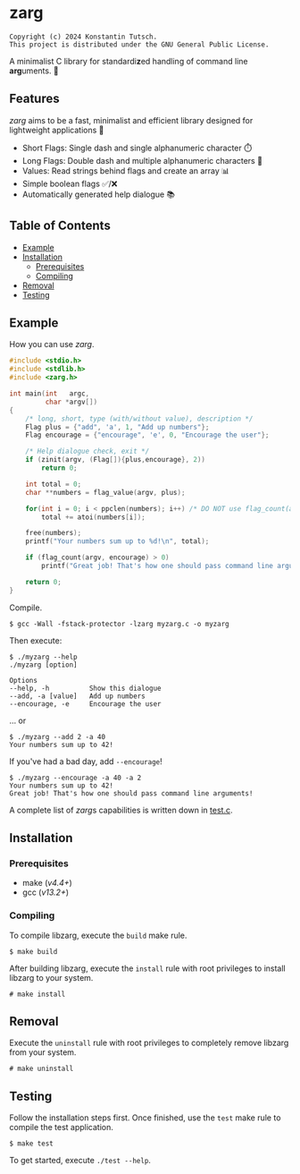 # zarg

```
Copyright (c) 2024 Konstantin Tutsch.
This project is distributed under the GNU General Public License.
```

A minimalist C library for standardi**z**ed handling of command line **arg**uments. 🚀

## Features

*zarg* aims to be a fast, minimalist and efficient library designed for lightweight applications 🍃

- Short Flags: Single dash and single alphanumeric character ⏱️
- Long Flags: Double dash and multiple alphanumeric characters 📍
- Values: Read strings behind flags and create an array 📊
- Simple boolean flags ✅/❌
- Automatically generated help dialogue 📚

## Table of Contents

- [Example](#example)
- [Installation](#installation)
  - [Prerequisites](#prerequisites)
  - [Compiling](#compiling)
- [Removal](#removal)
- [Testing](#testing)

## Example

How you can use *zarg*.

```c
#include <stdio.h>
#include <stdlib.h>
#include <zarg.h>

int main(int   argc,
         char *argv[])
{
    /* long, short, type (with/without value), description */
    Flag plus = {"add", 'a', 1, "Add up numbers"};
    Flag encourage = {"encourage", 'e', 0, "Encourage the user"};

    /* Help dialogue check, exit */
    if (zinit(argv, (Flag[]){plus,encourage}, 2))
        return 0;

    int total = 0;
    char **numbers = flag_value(argv, plus);

    for(int i = 0; i < ppclen(numbers); i++) /* DO NOT use flag_count(argv, plus) */
        total += atoi(numbers[i]);

    free(numbers);
    printf("Your numbers sum up to %d!\n", total);

    if (flag_count(argv, encourage) > 0)
        printf("Great job! That's how one should pass command line arguments!\n");

    return 0;
}
```

Compile.

```
$ gcc -Wall -fstack-protector -lzarg myzarg.c -o myzarg
```

Then execute:

```
$ ./myzarg --help
./myzarg [option]

Options
--help, -h          Show this dialogue
--add, -a [value]   Add up numbers
--encourage, -e     Encourage the user
```

… or

```
$ ./myzarg --add 2 -a 40
Your numbers sum up to 42!
```

If you've had a bad day, add `--encourage`!

```
$ ./myzarg --encourage -a 40 -a 2
Your numbers sum up to 42!
Great job! That's how one should pass command line arguments!
```

A complete list of *zarg*s capabilities is written down in [test.c](/test.c).

## Installation

### Prerequisites

- make (*v4.4+*)
- gcc (*v13.2+*)

### Compiling

To compile libzarg, execute the `build` make rule.

```
$ make build
```

After building libzarg, execute the `install` rule with root privileges to install libzarg to your system.

```
# make install
```

## Removal

Execute the `uninstall` rule with root privileges to completely remove libzarg from your system.

```
# make uninstall
```

## Testing

Follow the installation steps first. Once finished, use the `test` make rule to compile the test application.

```
$ make test
```

To get started, execute `./test --help`.
